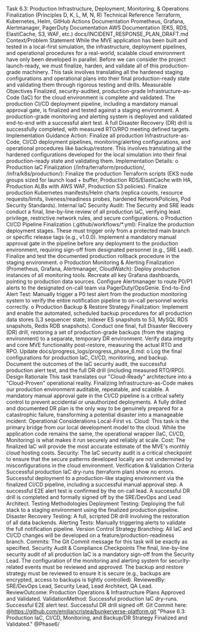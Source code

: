 Task 6.3: Production Infrastructure, Deployment, Monitoring, & Operations Finalization
(Principles D, K, L, M, N, R)
Technical Reference
Terraform, Kubernetes, Helm, GitHub Actions Documentation
Prometheus, Grafana, Alertmanager, PagerDuty Documentation
AWS Documentation (EKS, RDS, ElastiCache, S3, WAF, etc.)
docs/INCIDENT_RESPONSE_PLAN_DRAFT.md
Context/Problem Statement
While the MVE application has been built and tested in a local-first simulation, the infrastructure, deployment pipelines, and operational procedures for a real-world, scalable cloud environment have only been developed in parallel. Before we can consider the project launch-ready, we must finalize, harden, and validate all of this production-grade machinery. This task involves translating all the hardened staging configurations and operational plans into their final production-ready state and validating them through rigorous testing and drills.
Measurable Objectives
Finalized, security-audited, production-grade Infrastructure-as-Code (IaC) for the cloud environment is complete and validated.
The production CI/CD deployment pipeline, including a mandatory manual approval gate, is finalized and tested against a staging environment.
A production-grade monitoring and alerting system is deployed and validated end-to-end with a successful alert test.
A full Disaster Recovery (DR) drill is successfully completed, with measured RTO/RPO meeting defined targets.
Implementation Guidance
Action: Finalize all production Infrastructure-as-Code, CI/CD deployment pipelines, monitoring/alerting configurations, and operational procedures like backup/restore. This involves translating all the hardened configurations developed for the local simulation into their final production-ready state and validating them.
Implementation Details:
o Production IaC Finalization (/infra/terraform/production/, /infra/k8s/production/):
Finalize the production Terraform scripts (EKS node groups sized for launch load + buffer, Production RDS/ElastiCache with HA, Production ALBs with AWS WAF, Production S3 policies).
Finalize production Kubernetes manifests/Helm charts (replica counts, resource requests/limits, liveness/readiness probes, hardened NetworkPolicies, Pod Security Standards).
Internal IaC Security Audit: The Security and SRE leads conduct a final, line-by-line review of all production IaC, verifying least privilege, restrictive network rules, and secure configurations.
o Production CI/CD Pipeline Finalization (.github/workflows/*.yml):
Finalize the production deployment stages. These must trigger only from a protected main branch or specific release tags (e.g., v1.0.0).
Implement a mandatory manual approval gate in the pipeline before any deployment to the production environment, requiring sign-off from designated personnel (e.g., SRE Lead).
Finalize and test the documented production rollback procedure in the staging environment.
o Production Monitoring & Alerting Finalization (Prometheus, Grafana, Alertmanager, CloudWatch):
Deploy production instances of all monitoring tools.
Recreate all key Grafana dashboards, pointing to production data sources.
Configure Alertmanager to route P0/P1 alerts to the designated on-call team via PagerDuty/OpsGenie.
End-to-End Alert Test: Manually trigger a P0 test alert from the production monitoring system to verify the entire notification pipeline to on-call personnel works correctly.
o Production Backup & Restore Strategy Finalization:
Implement and enable the automated, scheduled backup procedures for all production data stores (L3 sequencer state, Indexer ES snapshots to S3, MySQL RDS snapshots, Redis RDB snapshots).
Conduct one final, full Disaster Recovery (DR) drill, restoring a set of production-grade backups (from the staging environment) to a separate, temporary DR environment. Verify data integrity and core MVE functionality post-restore, measuring the actual RTO and RPO.
Update docs/progress_logs/progress_phase_6.md:
o Log the final configurations for production IaC, CI/CD, monitoring, and backup. Document the outcomes of the IaC security audit, the successful production alert test, and the full DR drill (including measured RTO/RPO).
Design Rationale
This task translates our "Cloud-Ready" architecture into a "Cloud-Proven" operational reality. Finalizing Infrastructure-as-Code makes our production environment auditable, repeatable, and scalable. A mandatory manual approval gate in the CI/CD pipeline is a critical safety control to prevent accidental or unauthorized deployments. A fully drilled and documented DR plan is the only way to be genuinely prepared for a catastrophic failure, transforming a potential disaster into a manageable incident.
Operational Considerations
Local-First vs. Cloud: This task is the primary bridge from our local development model to the cloud. While the application code remains the same, the operational wrapper (IaC, CI/CD, Monitoring) is what makes it run securely and reliably at scale.
Cost: The finalized IaC will provide the most accurate estimate of the MVE's monthly cloud hosting costs.
Security: The IaC security audit is a critical checkpoint to ensure that the secure patterns developed locally are not undermined by misconfigurations in the cloud environment.
Verification & Validation Criteria
Successful production IaC dry-runs (terraform plan) show no errors.
Successful deployment to a production-like staging environment via the finalized CI/CD pipeline, including a successful manual approval step.
A successful E2E alert test is confirmed by the on-call lead.
A successful DR drill is completed and formally signed off by the SRE/DevOps and Lead Architect.
Testing Methodologies
Deployment Testing: Deploying the full stack to a staging environment using the finalized production pipeline.
Disaster Recovery Testing: A full, scripted DR drill involving the restoration of all data backends.
Alerting Tests: Manually triggering alerts to validate the full notification pipeline.
Version Control Strategy
Branching: All IaC and CI/CD changes will be developed on a feature/production-readiness branch.
Commits: The Git Commit message for this task will be exactly as specified.
Security Audit & Compliance Checkpoints
The final, line-by-line security audit of all production IaC is a mandatory sign-off from the Security Lead.
The configuration of the monitoring and alerting system for security-related events must be reviewed and approved.
The backup and restore strategy must be reviewed to ensure it is secure (e.g., backups are encrypted, access to backups is tightly controlled).
ReviewedBy: SRE/DevOps Lead, Security Lead, Lead Architect, QA Lead.
ReviewOutcome: Production Operations & Infrastructure Plans Approved and Validated.
ValidationMethod: Successful production IaC dry-runs. Successful E2E alert test. Successful DR drill signed off.
Git Commit here: @https://github.com/emiliancristea/bunkerverse-platform.git "Phase 6.3: Production IaC, CI/CD, Monitoring, and Backup/DR Strategy Finalized and Validated." @Phase6/